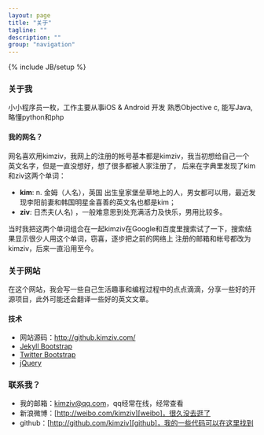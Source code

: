 ```yaml
---
layout: page
title: "关于"
tagline: ""
description: ""
group: "navigation"
---
```

{% include JB/setup %}

### 关于我

小小程序员一枚，工作主要从事iOS & Android 开发 
熟悉Objective c, 能写Java, 略懂python和php

#### 我的网名？
网名喜欢用kimziv，我网上的注册的帐号基本都是kimziv，我当初想给自己一个英文名字，但是一直没想好，想了很多都被人家注册了，
后来在字典里发现了kim和ziv这两个单词：

* **kim**: n. 金姆（人名），英国 出生皇家堡垒草地上的人，男女都可以用，最近发现李阳前妻和韩国明星金喜善的英文名也都是kim；
* **ziv**: 日杰夫(人名) ，一般难意思到处充满活力及快乐，男用比较多。

当时我把这两个单词组合在一起kimziv在Google和百度里搜索试了一下，搜索结果显示很少人用这个单词，窃喜，逐步把之前的网络上
注册的邮箱和帐号都改为kimziv，后来一直沿用至今。

### 关于网站

在这个网站，我会写一些自己生活趣事和编程过程中的点点滴滴，分享一些好的开源项目，此外可能还会翻译一些好的英文文章。


#### 技术

* 网站源码：<http://github.kimziv.com/>
* [Jekyll Bootstrap][]
* [Twitter Bootstrap][]
* [jQuery][]

### 联系我？

* 我的邮箱：[kimziv@qq.com][email]，qq经常在线，经常查看
* 新浪微博：[http://weibo.com/kimziv][weibo]，很久没去逛了
* github：[http://github.com/kimziv][github]，我的一些代码可以在这里找到  

[email]: mailto:kimziv@qq.com
[weibo]: http://weibo.com/kimziv
[github]: http://github.com/kimziv
[Jekyll Bootstrap]: http://jekyllbootstrap.com "The Definitive Jekyll Blogging Framework"
[Twitter Bootstrap]: http://twitter.github.com/bootstrap/
[jQuery]: http://jquery.com
